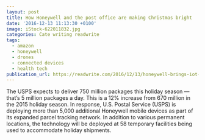```yaml
---
layout: post
title: How Honeywell and the post office are making Christmas bright
date: '2016-12-13 11:13:30 +0100'
image: iStock-622011832.jpg
categories: Cate writing readwrite
tags:
  - amazon
  - honeywell
  - drones
  - connected devices
  - health tech
publication_url: https://readwrite.com/2016/12/13/honeywell-brings-iot-usps-dl4/
---
```

The USPS expects to deliver 750 million packages this holiday season — that’s 5 million packages a day. This is a 12% increase from 670 million in the 2015 holiday season. In response, U.S. Postal Service (USPS) is deploying more than 5,000 additional Honeywell mobile devices as part of its expanded parcel tracking network. In addition to various permanent locations, the technology will be deployed at 58 temporary facilities being used to accommodate holiday shipments.
